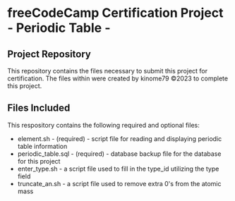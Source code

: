 # freeCodeCamp Certification Project - Periodic Table - 

## Project Repository

This repository contains the files necessary to submit this project for certification. The files within were created by kinome79 ©2023 to complete this project. 

## Files Included

This respository contains the following required and optional files:

* element.sh - (required) - script file for reading and displaying periodic table information
* periodic_table.sql - (required) - database backup file for the database for this project
* enter_type.sh - a script file used to fill in the type_id utilizing the type field
* truncate_an.sh - a script file used to remove extra 0's from the atomic mass
